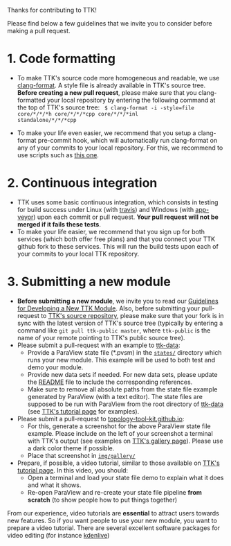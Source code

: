 Thanks for contributing to TTK!

Please find below a few guidelines that we invite you to consider before making a pull request.

# 1. Code formatting
  - To make TTK's source code more homogeneous and readable, we use [clang-format](https://clang.llvm.org/docs/ClangFormat.html). A style file is already available in TTK's source tree.
**Before creating a new pull request**, please make sure that you clang-formatted your local 
repository by entering the following command at the top of TTK's source tree: <code>
$ clang-format -i -style=file core/\*/\*/\*h core/\*/\*/\*cpp core/\*/\*/\*inl standalone/\*/\*/\*cpp</code>

  - To make your life even easier, we recommend that you setup a clang-format pre-commit hook, which will automatically run clang-format on any of your commits to your local repository.
For this, we recommend to use scripts such as [this one](https://github.com/barisione/clang-format-hooks/).


# 2. Continuous integration
  - TTK uses some basic continuous integration, which consists in testing for build success under Linux (with [travis](https://travis-ci.org/)) and Windows (with [app-veyor](https://www.appveyor.com/)) upon each commit or pull request. **Your pull request will not be merged if it fails these tests**.
  - To make your life easier, we recommend that you sign up for both services (which both offer free plans) and that you connect your TTK github fork to these services. This will run the build tests upon each of your commits to your local TTK repository.


# 3. Submitting a new module
  - **Before submitting a new module**, we invite you to read our [Guidelines for Developing a New TTK Module](https://github.com/topology-tool-kit/ttk/wiki/Guidelines-for-Developing-a-New-TTK-Module). Also, before submitting your pull-request to [TTK's source repository](https://github.com/topology-tool-kit/ttk), please make sure that your fork is in sync with the latest version of TTK's source tree (typically by entering a command like <code>git pull ttk-public master</code>, where <code>ttk-public</code> is the name of your remote pointing to TTK's public source tree).
  - Please submit a pull-request with an example to [ttk-data](https://github.com/topology-tool-kit/ttk-data):
    - Provide a ParaView state file (*.pvsm) in the [<code>states/</code>](https://github.com/topology-tool-kit/ttk-data/tree/master/states) directory which runs your new module. This example will be used to both test and demo your module.
    - Provide new data sets if needed. For new data sets, please update the [README](https://github.com/topology-tool-kit/ttk-data/blob/master/README) file to include the corresponding references.
    - Make sure to remove all absolute paths from the state file example generated by ParaView (with a text editor). The state files are supposed to be run with ParaView from the root directory of [ttk-data](https://github.com/topology-tool-kit/ttk-data) (see [TTK's tutorial page](https://topology-tool-kit.github.io/tutorials.html) for examples).
  - Please submit a pull-request to [topology-tool-kit.github.io](https://github.com/topology-tool-kit/topology-tool-kit.github.io):
    - For this, generate a screenshot for the above ParaView state file example. Please include on the left of your screenshot a terminal with TTK's output (see examples on [TTK's gallery page](https://topology-tool-kit.github.io/gallery.html)). Please use a dark color theme if possible.
    - Place that screenshot in [<code>img/gallery/</code>](https://github.com/topology-tool-kit/topology-tool-kit.github.io/tree/master/img/gallery)
  - Prepare, if possible, a video tutorial, similar to those available on [TTK's tutorial page](https://topology-tool-kit.github.io/tutorials.html). In this video, you should:
    - Open a terminal and load your state file demo to explain what it does and what it shows.
    - Re-open ParaView and re-create your state file pipeline **from scratch** (to show people how to put things together)

From our experience, video tutorials are **essential** to attract users towards new features. So if you want people to use your new module, you want to prepare a video tutorial. There are several excellent software packages for video editing (for instance [kdenlive](https://kdenlive.org/en/))
